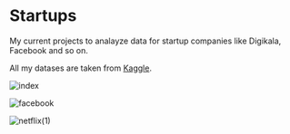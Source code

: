 # Startups
My current projects to analayze data for startup companies like Digikala, Facebook and so on.

All my datases are taken from [Kaggle](https://www.kaggle.com/melaneemelanee).

![index](https://user-images.githubusercontent.com/74653444/192135321-2b01c689-6bac-4c27-8c32-2fb4eb81b93f.png)


![facebook](https://user-images.githubusercontent.com/74653444/192135328-3712dcf6-d891-4314-b889-4d651a40b0cc.png)


![netflix(1)](https://user-images.githubusercontent.com/74653444/192135659-3780d0d7-19f0-49f4-a12a-c975d1f63746.png)


